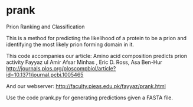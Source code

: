 # prank
Prion Ranking and Classification

This is a method for predicting the likelihood of a protein to be a prion and identifying the most likely prion forming domain in it.

This code accompanies our article: Amino acid composition predicts prion activity
Fayyaz ul Amir Afsar Minhas , Eric D. Ross, Asa Ben-Hur 
http://journals.plos.org/ploscompbiol/article?id=10.1371/journal.pcbi.1005465


And our webserver: http://faculty.pieas.edu.pk/fayyaz/prank.html

Use the code prank.py for generating predictions given a FASTA file.
